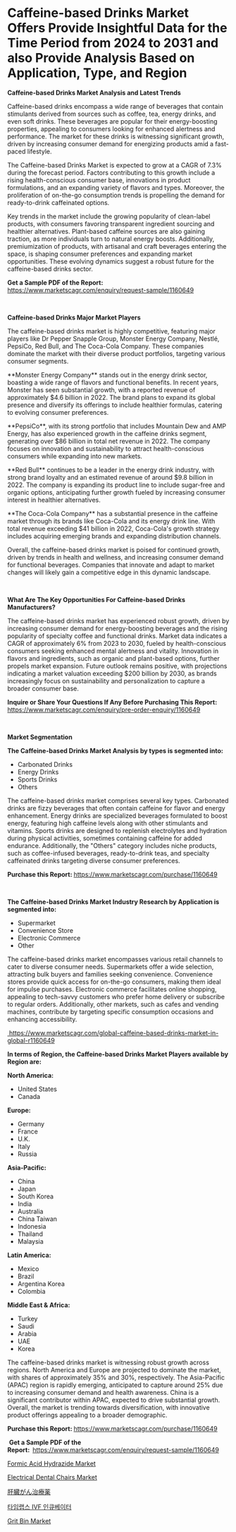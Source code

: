 <p><h1>Caffeine-based Drinks Market Offers Provide Insightful Data for the Time Period from 2024 to 2031 and also Provide Analysis Based on Application, Type, and Region</h1></p><p><strong>Caffeine-based Drinks Market Analysis and Latest Trends</strong></p>
<p><p>Caffeine-based drinks encompass a wide range of beverages that contain stimulants derived from sources such as coffee, tea, energy drinks, and even soft drinks. These beverages are popular for their energy-boosting properties, appealing to consumers looking for enhanced alertness and performance. The market for these drinks is witnessing significant growth, driven by increasing consumer demand for energizing products amid a fast-paced lifestyle.</p><p>The Caffeine-based Drinks Market is expected to grow at a CAGR of 7.3% during the forecast period. Factors contributing to this growth include a rising health-conscious consumer base, innovations in product formulations, and an expanding variety of flavors and types. Moreover, the proliferation of on-the-go consumption trends is propelling the demand for ready-to-drink caffeinated options.</p><p>Key trends in the market include the growing popularity of clean-label products, with consumers favoring transparent ingredient sourcing and healthier alternatives. Plant-based caffeine sources are also gaining traction, as more individuals turn to natural energy boosts. Additionally, premiumization of products, with artisanal and craft beverages entering the space, is shaping consumer preferences and expanding market opportunities. These evolving dynamics suggest a robust future for the caffeine-based drinks sector.</p></p>
<p><strong>Get a Sample PDF of the Report:&nbsp;</strong> <a href="https://www.marketscagr.com/enquiry/request-sample/1160649">https://www.marketscagr.com/enquiry/request-sample/1160649</a></p>
<p>&nbsp;</p>
<p><strong>Caffeine-based Drinks Major Market Players</strong></p>
<p><p>The caffeine-based drinks market is highly competitive, featuring major players like Dr Pepper Snapple Group, Monster Energy Company, Nestlé, PepsiCo, Red Bull, and The Coca-Cola Company. These companies dominate the market with their diverse product portfolios, targeting various consumer segments.</p><p>**Monster Energy Company** stands out in the energy drink sector, boasting a wide range of flavors and functional benefits. In recent years, Monster has seen substantial growth, with a reported revenue of approximately $4.6 billion in 2022. The brand plans to expand its global presence and diversify its offerings to include healthier formulas, catering to evolving consumer preferences.</p><p>**PepsiCo**, with its strong portfolio that includes Mountain Dew and AMP Energy, has also experienced growth in the caffeine drinks segment, generating over $86 billion in total net revenue in 2022. The company focuses on innovation and sustainability to attract health-conscious consumers while expanding into new markets.</p><p>**Red Bull** continues to be a leader in the energy drink industry, with strong brand loyalty and an estimated revenue of around $9.8 billion in 2022. The company is expanding its product line to include sugar-free and organic options, anticipating further growth fueled by increasing consumer interest in healthier alternatives.</p><p>**The Coca-Cola Company** has a substantial presence in the caffeine market through its brands like Coca-Cola and its energy drink line. With total revenue exceeding $41 billion in 2022, Coca-Cola's growth strategy includes acquiring emerging brands and expanding distribution channels.</p><p>Overall, the caffeine-based drinks market is poised for continued growth, driven by trends in health and wellness, and increasing consumer demand for functional beverages. Companies that innovate and adapt to market changes will likely gain a competitive edge in this dynamic landscape.</p></p>
<p>&nbsp;</p>
<p><strong>What Are The Key Opportunities For Caffeine-based Drinks Manufacturers?</strong></p>
<p><p>The caffeine-based drinks market has experienced robust growth, driven by increasing consumer demand for energy-boosting beverages and the rising popularity of specialty coffee and functional drinks. Market data indicates a CAGR of approximately 6% from 2023 to 2030, fueled by health-conscious consumers seeking enhanced mental alertness and vitality. Innovation in flavors and ingredients, such as organic and plant-based options, further propels market expansion. Future outlook remains positive, with projections indicating a market valuation exceeding $200 billion by 2030, as brands increasingly focus on sustainability and personalization to capture a broader consumer base.</p></p>
<p><strong>Inquire or Share Your Questions If Any Before Purchasing This Report:</strong> <a href="https://www.marketscagr.com/enquiry/pre-order-enquiry/1160649">https://www.marketscagr.com/enquiry/pre-order-enquiry/1160649</a></p>
<p>&nbsp;</p>
<p><strong>Market Segmentation</strong></p>
<p><strong>The Caffeine-based Drinks Market Analysis by types is segmented into:</strong></p>
<p><ul><li>Carbonated Drinks</li><li>Energy Drinks</li><li>Sports Drinks</li><li>Others</li></ul></p>
<p><p>The caffeine-based drinks market comprises several key types. Carbonated drinks are fizzy beverages that often contain caffeine for flavor and energy enhancement. Energy drinks are specialized beverages formulated to boost energy, featuring high caffeine levels along with other stimulants and vitamins. Sports drinks are designed to replenish electrolytes and hydration during physical activities, sometimes containing caffeine for added endurance. Additionally, the "Others" category includes niche products, such as coffee-infused beverages, ready-to-drink teas, and specialty caffeinated drinks targeting diverse consumer preferences.</p></p>
<p><strong>Purchase this Report:&nbsp;</strong><a href="https://www.marketscagr.com/purchase/1160649">https://www.marketscagr.com/purchase/1160649</a></p>
<p>&nbsp;</p>
<p><strong>The Caffeine-based Drinks Market Industry Research by Application is segmented into:</strong></p>
<p><ul><li>Supermarket</li><li>Convenience Store</li><li>Electronic Commerce</li><li>Other</li></ul></p>
<p><p>The caffeine-based drinks market encompasses various retail channels to cater to diverse consumer needs. Supermarkets offer a wide selection, attracting bulk buyers and families seeking convenience. Convenience stores provide quick access for on-the-go consumers, making them ideal for impulse purchases. Electronic commerce facilitates online shopping, appealing to tech-savvy customers who prefer home delivery or subscribe to regular orders. Additionally, other markets, such as cafes and vending machines, contribute by targeting specific consumption occasions and enhancing accessibility.</p></p>
<p><a href="https://www.marketscagr.com/global-caffeine-based-drinks-market-in-global-r1160649">&nbsp;https://www.marketscagr.com/global-caffeine-based-drinks-market-in-global-r1160649</a></p>
<p><strong>In terms of Region, the Caffeine-based Drinks Market Players available by Region are:</strong></p>
<p>
    <p> <strong> North America: </strong>
        <ul>
            <li>United States</li>
            <li>Canada</li>
        </ul>
        </p> 
    <p> <strong> Europe: </strong>
        <ul>
            <li>Germany</li>
            <li>France</li>
            <li>U.K.</li>
            <li>Italy</li>
            <li>Russia</li>
        </ul>
        </p> 
    <p> <strong> Asia-Pacific: </strong>
        <ul>
            <li>China</li>
            <li>Japan</li>
            <li>South Korea</li>
            <li>India</li>
            <li>Australia</li>
            <li>China Taiwan</li>
            <li>Indonesia</li>
            <li>Thailand</li>
            <li>Malaysia</li>
        </ul>
        </p> 
    <p> <strong> Latin America: </strong>
        <ul>
            <li>Mexico</li>
            <li>Brazil</li>
            <li>Argentina Korea</li>
            <li>Colombia</li>
        </ul>
        </p> 
    <p> <strong> Middle East & Africa: </strong>
        <ul>
            <li>Turkey</li>
            <li>Saudi</li>
            <li>Arabia</li>
            <li>UAE</li>
            <li>Korea</li>
        </ul>
    </p>
    </p>
<p><p>The caffeine-based drinks market is witnessing robust growth across regions. North America and Europe are projected to dominate the market, with shares of approximately 35% and 30%, respectively. The Asia-Pacific (APAC) region is rapidly emerging, anticipated to capture around 25% due to increasing consumer demand and health awareness. China is a significant contributor within APAC, expected to drive substantial growth. Overall, the market is trending towards diversification, with innovative product offerings appealing to a broader demographic.</p></p>
<p><strong>Purchase this Report: </strong><a href="https://www.marketscagr.com/purchase/1160649">https://www.marketscagr.com/purchase/1160649</a></p>
<p>&nbsp;<strong>Get a Sample PDF of the Report:&nbsp;&nbsp;</strong><a href="https://www.marketscagr.com/enquiry/request-sample/1160649">https://www.marketscagr.com/enquiry/request-sample/1160649</a></p>
<p><strong></strong></p>
<p><p><a href="https://issuu.com/reportprime-2/docs/formic-acid-hydrazide-market-size-2_0f6b6c67f3f97a">Formic Acid Hydrazide Market</a></p><p><a href="https://github.com/provorikovar/Market-Research-Report-List-6/blob/main/electrical-dental-chairs-market.md">Electrical Dental Chairs Market</a></p><p><a href="https://medium.com/@giannicrona2023/liver-cancer-therapeutics-market-%E3%81%AE%E3%82%B0%E3%83%AD%E3%83%BC%E3%83%90%E3%83%AB%E5%B8%82%E5%A0%B4%E6%A6%82%E8%A6%81%E3%81%AF-%E4%B8%96%E7%95%8C%E3%81%8A%E3%82%88%E3%81%B3%E4%B8%BB%E8%A6%81%E5%B8%82%E5%A0%B4%E3%81%AB%E3%81%8A%E3%81%91%E3%82%8B%E6%A5%AD%E7%95%8C%E3%81%AB%E5%BD%B1%E9%9F%BF%E3%82%92%E4%B8%8E%E3%81%88%E3%82%8B%E4%B8%BB%E8%A6%81%E3%81%AA%E3%83%88%E3%83%AC%E3%83%B3%E3%83%89%E3%81%AB%E3%81%A4%E3%81%84%E3%81%A6-%E7%8B%AC%E8%87%AA%E3%81%AE%E8%A6%96%E7%82%B9%E3%82%92%E6%8F%90%E4%BE%9B%E3%81%97%E3%81%BE%E3%81%99-48f84b597ecd">肝臓がん治療薬</a></p><p><a href="https://medium.com/@phillipdelgado1955/%EA%B8%80%EB%A1%9C%EB%B2%8C-%ED%83%80%EC%9E%84%EB%9E%A9%EC%8A%A4-ivf-%EC%9D%B8%ED%81%90%EB%B2%A0%EC%9D%B4%ED%84%B0-%EC%8B%9C%EC%9E%A5%EC%9D%80-2024%EB%85%84%EB%B6%80%ED%84%B0-2031%EB%85%84%EA%B9%8C%EC%A7%80%EC%9D%98-%EA%B8%B0%EA%B0%84-%EB%8F%99%EC%95%88-%EC%97%B0%ED%8F%89%EA%B7%A0-%EC%84%B1%EC%9E%A5%EB%A5%A0-cagr-4-%EB%A1%9C-%EC%84%B1%EC%9E%A5%ED%95%A0-%EA%B2%83%EC%9C%BC%EB%A1%9C-%EC%98%88%EC%83%81%EB%90%A9%EB%8B%88%EB%8B%A4-85cb1dfdfdb8">타임랩스 IVF 인큐베이터</a></p><p><a href="https://www.linkedin.com/pulse/market-insights-global-grit-bin-forecast-innovation-trends-2024-egnjc?trackingId=6iEohlxMQ9S9dLuI9JJsmQ%3D%3D">Grit Bin Market</a></p></p>